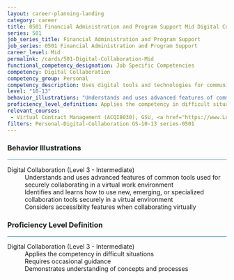 ```yaml
---
layout: career-planning-landing
category: career
title: 0501 Financial Administration and Program Support Mid Digital Collaboration
series: 501
job_series_title: Financial Administration and Program Support
job_series: 0501 Financial Administration and Program Support
career_level: Mid
permalink: /cards/501-Digital-Collaboration-Mid
functional_competency_designation: Job Specific Competencies
competency: Digital Collaboration
competency_group: Personal
competency_description: Uses digital tools and technologies for communication, knowledge-sharing, and collaborative processes; works with others to construct and create resources and knowledge, or provide services, in a digital environment.
level: "10-13"
behavior_illustrations: "Understands and uses advanced features of common tools used for securely collaborating in a virtual work environment ? Identifies and learns how to use new, emerging, or specialized collaboration tools securely in a virtual environment ? Considers accessiblity features when collaborating virtually"
proficiency_level_definition: Applies the competency in difficult situations ? Requires occasional guidance ? Demonstrates understanding of concepts and processes
relevant_courses: 
 - Virtual Contract Management (ACQI8030), GSU, <a href="https://www.LearnAtGSUSA.com/ACQI8034">https://www.LearnAtGSUSA.com/ACQI8034</a>
filters: Personal-Digital-Collaboration GS-10-13 series-0501
---
```


<div class="desktop:grid-col-6 margin-y-3">
  <div class="border-top-2 bg-white padding-3 shadow-5 height-full members-hover border-1px button-border border-top-blue radius-lg card-text-color">
    <h3>Behavior Illustrations</h3>
    <hr style="background-color: #2680EB !important;"/>
    <dl class="text-base card-content-color"><dt>Digital Collaboration (Level 3 - Intermediate)</dt><dd>Understands and uses advanced features of common tools used for securely collaborating in a virtual work environment </dd><dd> Identifies and learns how to use new, emerging, or specialized collaboration tools securely in a virtual environment </dd><dd> Considers accessiblity features when collaborating virtually</dd></dl>
  </div>
</div>
<div class="desktop:grid-col-6 margin-y-3">
  <div class="border-top-2 bg-white padding-3 shadow-5 height-full members-hover border-1px button-border border-top-blue radius-lg card-text-color">
    <h3>Proficiency Level Definition</h3>
     <hr style="background-color: #2680EB !important;"/>
    <dl class="text-base card-content-color"><dt>Digital Collaboration (Level 3 - Intermediate)</dt><dd>Applies the competency in difficult situations </dd><dd> Requires occasional guidance </dd><dd> Demonstrates understanding of concepts and processes</dd></dl>
  </div>
</div>